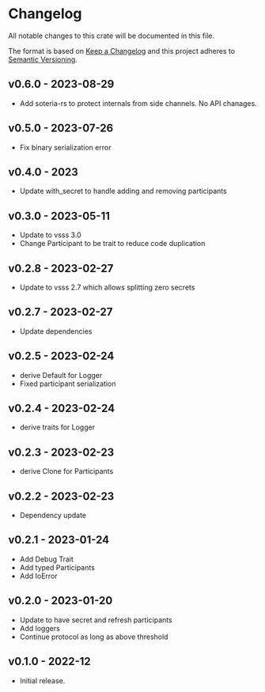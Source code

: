 # Changelog

All notable changes to this crate will be documented in this file.

The format is based on [Keep a Changelog](http://keepachangelog.com/en/1.0.0/)
and this project adheres to [Semantic Versioning](https://semver.org/spec/v2.0.0.html).

## v0.6.0 - 2023-08-29

- Add soteria-rs to protect internals from side channels. No API chanages.

## v0.5.0 - 2023-07-26

- Fix binary serialization error

## v0.4.0 - 2023

- Update with_secret to handle adding and removing participants

## v0.3.0 - 2023-05-11

- Update to vsss 3.0 
- Change Participant to be trait to reduce code duplication

## v0.2.8 - 2023-02-27

- Update to vsss 2.7 which allows splitting zero secrets

## v0.2.7 - 2023-02-27

- Update dependencies

## v0.2.5 - 2023-02-24

- derive Default for Logger
- Fixed participant serialization

## v0.2.4 - 2023-02-24

- derive traits for Logger

## v0.2.3 - 2023-02-23

- derive Clone for Participants

## v0.2.2 - 2023-02-23

- Dependency update

## v0.2.1 - 2023-01-24

- Add Debug Trait
- Add typed Participants
- Add IoError

## v0.2.0 - 2023-01-20

- Update to have secret and refresh participants
- Add loggers
- Continue protocol as long as above threshold

## v0.1.0 - 2022-12

- Initial release.
